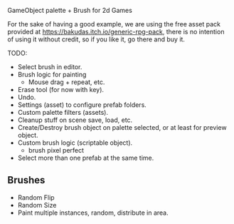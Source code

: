 GameObject palette + Brush for 2d Games

For the sake of having a good example, we are using the free asset pack provided at https://bakudas.itch.io/generic-rpg-pack, there is no intention of using it without credit, so if you like it, go there and buy it.

TODO:

* Select brush in editor.
* Brush logic for painting
  - Mouse drag + repeat, etc.
* Erase tool (for now with key).
* Undo.
* Settings (asset) to configure prefab folders.
* Custom palette filters (assets).
* Cleanup stuff on scene save, load, etc.
* Create/Destroy brush object on palette selected, or at least for preview object.
* Custom brush logic (scriptable object).
  - brush pixel perfect
* Select more than one prefab at the same time.

## Brushes 

* Random Flip
* Random Size
* Paint multiple instances, random, distribute in area.
